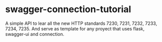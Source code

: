 # swagger-connection-tutorial

A simple API to lear all the new HTTP standards 7230, 7231, 7232, 7233, 7234, 7235.
And serve as template for any proyect that uses flask, swagger-ui and connection.
